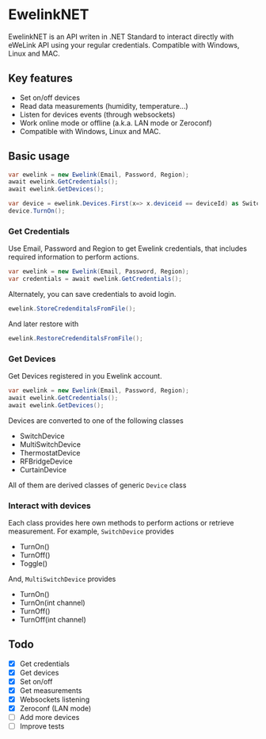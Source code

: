 # EwelinkNET

EwelinkNET is an API writen in .NET Standard to interact directly with eWeLink API using your regular credentials.
Compatible with Windows, Linux and MAC.


## Key features
- Set on/off devices
- Read data measurements (humidity, temperature...)
- Listen for devices events (through websockets)
- Work online mode or offline  (a.k.a. LAN mode or Zeroconf)
- Compatible with Windows, Linux and MAC.


## Basic usage

```c#
var ewelink = new Ewelink(Email, Password, Region);
await ewelink.GetCredentials();
await ewelink.GetDevices();

var device = ewelink.Devices.First(x=> x.deviceid == deviceId) as SwitchDevice;
device.TurnOn();
```

### Get Credentials

Use Email, Password and Region to get Ewelink credentials, that includes required information to perform actions.
```c#
var ewelink = new Ewelink(Email, Password, Region);
var credentials = await ewelink.GetCredentials();
```

Alternately, you can save credentials to avoid login.
```c#
ewelink.StoreCredenditalsFromFile();
```

And later restore with
```c#
ewelink.RestoreCredenditalsFromFile();
```

### Get Devices

Get Devices registered in you Ewelink account.
```c#
var ewelink = new Ewelink(Email, Password, Region);
await ewelink.GetCredentials();
await ewelink.GetDevices();
```

Devices are converted to one of the following classes
- SwitchDevice
- MultiSwitchDevice
- ThermostatDevice
- RFBridgeDevice
- CurtainDevice

All of them are derived classes of generic `Device` class

### Interact with devices

Each class provides here own methods to perform actions or retrieve measurement.
For example, `SwitchDevice` provides
- TurnOn()
- TurnOff()
- Toggle()

And, `MultiSwitchDevice` provides
- TurnOn()
- TurnOn(int channel)
- TurnOff()
- TurnOff(int channel)


## Todo
- [x] Get credentials
- [x] Get devices
- [x] Set on/off
- [x] Get measurements
- [x] Websockets listening
- [x] Zeroconf (LAN mode)
- [ ] Add more devices
- [ ] Improve tests
